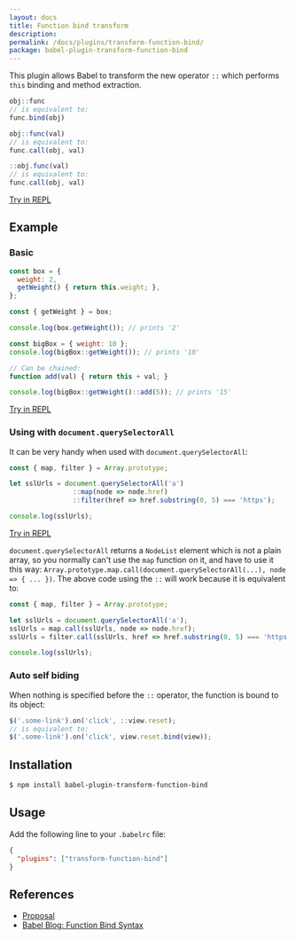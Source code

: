 ```yaml
---
layout: docs
title: Function bind transform
description:
permalink: /docs/plugins/transform-function-bind/
package: babel-plugin-transform-function-bind
---
```


This plugin allows Babel to transform the new operator `::` which performs `this` binding and method extraction.

```js
obj::func
// is equivalent to:
func.bind(obj)

obj::func(val)
// is equivalent to:
func.call(obj, val)

::obj.func(val)
// is equivalent to:
func.call(obj, val)
```

[Try in REPL](/repl/#?evaluate=true&presets=es2015%2Cstage-0&code=obj%3A%3Afunc%3B%0A%0Aobj%3A%3Afunc(val)%3B%0A%0A%3A%3Aobj.func(val)%3B)

## Example

### Basic

```js
const box = {
  weight: 2,
  getWeight() { return this.weight; },
};

const { getWeight } = box;

console.log(box.getWeight()); // prints '2'

const bigBox = { weight: 10 };
console.log(bigBox::getWeight()); // prints '10'

// Can be chained:
function add(val) { return this + val; }

console.log(bigBox::getWeight()::add(5)); // prints '15'
```

[Try in REPL](/repl/#?evaluate=true&presets=es2015%2Cstage-0&code=const%20box%20%3D%20%7B%0A%20%20weight%3A%202%2C%0A%20%20getWeight()%20%7B%20return%20this.weight%3B%20%7D%2C%0A%7D%3B%0A%0Aconst%20%7B%20getWeight%20%7D%20%3D%20box%3B%0A%0Aconsole.log(box.getWeight())%3B%20%2F%2F%20prints%20'2'%0A%0Aconst%20bigBox%20%3D%20%7B%20weight%3A%2010%20%7D%3B%0Aconsole.log(bigBox%3A%3AgetWeight())%3B%20%2F%2F%20prints%20'10'%0A%2F%2F%20bigBox%3A%3AgetWeight()%20is%20equivalent%20to%20getWeight.call(bigBox)%0A%0A%2F%2F%20Can%20be%20chained%3A%0Afunction%20add(val)%20%7B%20return%20this%20%2B%20val%3B%20%7D%0A%0Aconsole.log(bigBox%3A%3AgetWeight()%3A%3Aadd(5))%3B%20%2F%2F%20prints%20'15')

### Using with `document.querySelectorAll`

It can be very handy when used with `document.querySelectorAll`:

```js
const { map, filter } = Array.prototype;

let sslUrls = document.querySelectorAll('a')
                ::map(node => node.href)
                ::filter(href => href.substring(0, 5) === 'https');

console.log(sslUrls);
```

[Try in REPL](/repl/#?evaluate=true&presets=es2015%2Cstage-0&code=%0Aconst%20%7B%20map%2C%20filter%20%7D%20%3D%20Array.prototype%3B%0A%0Alet%20sslUrls%20%3D%20document.querySelectorAll('a')%0A%20%20%20%20%20%20%20%20%20%20%20%20%20%20%20%20%3A%3Amap(node%20%3D%3E%20node.href)%0A%20%20%20%20%20%20%20%20%20%20%20%20%20%20%20%20%3A%3Afilter(href%20%3D%3E%20href.substring(0%2C%205)%20%3D%3D%3D%20'https')%3B%0A%0Aconsole.log(sslUrls)%3B%0A)

`document.querySelectorAll` returns a `NodeList` element which is not a plain array, so you normally can't use the `map` function on it, and have to use it this way: `Array.prototype.map.call(document.querySelectorAll(...), node => { ... })`. The above code using the `::` will work because it is equivalent to:

```js
const { map, filter } = Array.prototype;

let sslUrls = document.querySelectorAll('a');
sslUrls = map.call(sslUrls, node => node.href);
sslUrls = filter.call(sslUrls, href => href.substring(0, 5) === 'https');

console.log(sslUrls);
```

### Auto self biding
When nothing is specified before the `::` operator, the function is bound to its object:

```js
$('.some-link').on('click', ::view.reset);
// is equivalent to:
$('.some-link').on('click', view.reset.bind(view));
```

## Installation

```sh
$ npm install babel-plugin-transform-function-bind
```

## Usage

Add the following line to your `.babelrc` file:

```json
{
  "plugins": ["transform-function-bind"]
}
```

## References

* [Proposal](https://github.com/zenparsing/es-function-bind)
* [Babel Blog: Function Bind Syntax](/blog/2015/05/14/function-bind)

